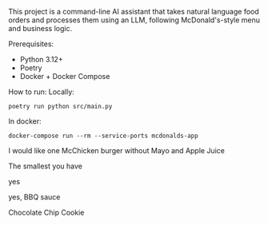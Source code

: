 This project is a command-line AI assistant that takes natural language food orders and processes them using an LLM, following McDonald's-style menu and business logic.

Prerequisites:
- Python 3.12+
- Poetry
- Docker + Docker Compose

How to run:
Locally:
```
poetry run python src/main.py
```
In docker:
```
docker-compose run --rm --service-ports mcdonalds-app
```


I would like one McChicken burger without Mayo and Apple Juice

The smallest you have 

yes

yes, BBQ sauce

Chocolate Chip Cookie